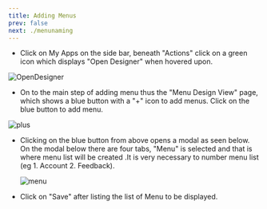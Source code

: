 ```yaml
---
title: Adding Menus
prev: false
next: ./menunaming
---
```


- Click on My Apps on the side bar, beneath "Actions" click on a green icon which displays "Open Designer" when hovered upon.

![OpenDesigner](/assets/images/Open_Designer.png)

- On to the main step of adding menu thus the "Menu Design View" page, which shows a blue button with a "+" icon to add menus. Click on the blue button to add menu.

![plus](/assets/images/plus.png)

- Clicking on the blue button from above opens a modal as seen below. On the modal below there are four tabs, "Menu" is selected and that is where menu list will be created .It is very necessary to number menu list (eg 1. Account 2. Feedback).

  ![menu](/assets/images/menu.png)

- Click on "Save" after listing the list of Menu to be displayed.
